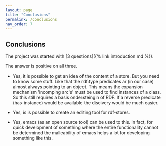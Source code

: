 ```yaml
---
layout: page
title: "Conclusions"
permalink: /conclusions
nav_order: 7
---
```


## Conclusions
The project was started with [3 questions]({% link introduction.md %}).

The answer is positive on all three.

- Yes, it is possible to get an idea of the content of a store. But you
  need to know some stuff. Like that the rdf:type predicates ar (in
  our case) almost always pointing to an object. This means the
  expansion mechanism 'incomping arc's' must be used to find instances
  of a class. So this still requires a basis ondersteingin of RDF. If
  a reverse predicate (has-instance) would be available the discivery
  would be much easier.

- Yes, is is possible to create an editing tool for rdf-stores.

- Yes, emacs (as an open source tool) can be used to this. In fact, for
 quick development of something where the entire functionality cannot
 be determined the malleability of emacs helps a lot for developing
 something like this.


